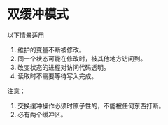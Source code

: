 # 双缓冲模式

以下情景适用

  1. 维护的变量不断被修改。
  2. 同一个状态可能在修改时，被其他地方访问到。
  3. 改变状态的进程对访问代码透明。
  4. 读取时不需要等待写入完成。

注意：

  1. 交换缓冲操作必须时原子性的，不能被任何东西打断。
  2. 必有两个缓冲区。
